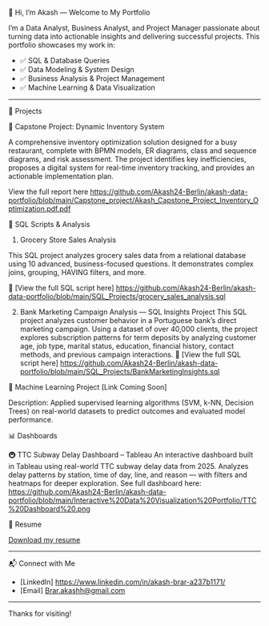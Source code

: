 👋 Hi, I’m Akash — Welcome to My Portfolio

I’m a Data Analyst, Business Analyst, and Project Manager passionate about turning data into actionable insights and delivering successful projects. This portfolio showcases my work in:

- ✅ SQL & Database Queries
- ✅ Data Modeling & System Design
- ✅ Business Analysis & Project Management
- ✅ Machine Learning & Data Visualization

---

📂 Projects

📌 Capstone Project: Dynamic Inventory System

A comprehensive inventory optimization solution designed for a busy restaurant, complete with BPMN models, ER diagrams, class and sequence diagrams, and risk assessment. The project identifies key inefficiencies, proposes a digital system for real-time inventory tracking, and provides an actionable implementation plan.

View the full report here 
https://github.com/Akash24-Berlin/akash-data-portfolio/blob/main/Capstone_project/Akash_Capstone_Project_Inventory_Optimization.pdf.pdf

📌 SQL Scripts & Analysis

1. Grocery Store Sales Analysis

This SQL project analyzes grocery sales data from a relational database using 10 advanced, business-focused questions. It demonstrates complex joins, grouping, HAVING filters, and more.

📄 [View the full SQL script here]
https://github.com/Akash24-Berlin/akash-data-portfolio/blob/main/SQL_Projects/grocery_sales_analysis.sql

2. Bank Marketing Campaign Analysis — SQL Insights Project
   This SQL project analyzes customer behavior in a Portuguese bank’s direct marketing campaign. Using a dataset of over 40,000 clients, the project explores subscription patterns for term deposits by analyzing customer age, job type, marital status, education, financial history, contact methods, and previous campaign interactions.
   📄 [View the full SQL script here]
   https://github.com/Akash24-Berlin/akash-data-portfolio/blob/main/SQL_Projects/BankMarketingInsights.sql


📌 Machine Learning Project
[Link Coming Soon]

Description: Applied supervised learning algorithms (SVM, k-NN, Decision Trees) on real-world datasets to predict outcomes and evaluated model performance.


📊 Dashboards

🚇 TTC Subway Delay Dashboard – Tableau
An interactive dashboard built in Tableau using real-world TTC subway delay data from 2025.
Analyzes delay patterns by station, time of day, line, and reason — with filters and heatmaps for deeper exploration. 
See full dashboard here: 
https://github.com/Akash24-Berlin/akash-data-portfolio/blob/main/Interactive%20Data%20Visualization%20Portfolio/TTC%20Dashboard%20.png

📄 Resume

[Download my resume](https://github.com/Akash24-Berlin/akash-data-portfolio/blob/main/Akash%20Brar%20Resume%20Berlin.pdf)

---

📬 Connect with Me

- [LinkedIn] https://www.linkedin.com/in/akash-brar-a237b1171/ 
- [Email] Brar.akashh@gmail.com

---

Thanks for visiting!
